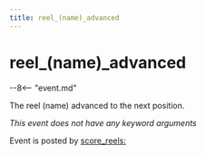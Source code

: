 ```yaml
---
title: reel_(name)_advanced
---
```


# reel_(name)\_advanced


--8<-- "event.md"

The reel (name) advanced to the next position.

*This event does not have any keyword arguments*

Event is posted by [score_reels:](../config/score_reels.md)
